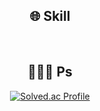 <div align=center>

  ## 🌐 Skill

  <br>
  
  ## 👨🏻‍💻 Ps
  [![Solved.ac Profile](http://mazassumnida.wtf/api/v2/generate_badge?boj=hat0105)](https://solved.ac/hat0105/)
</div>
